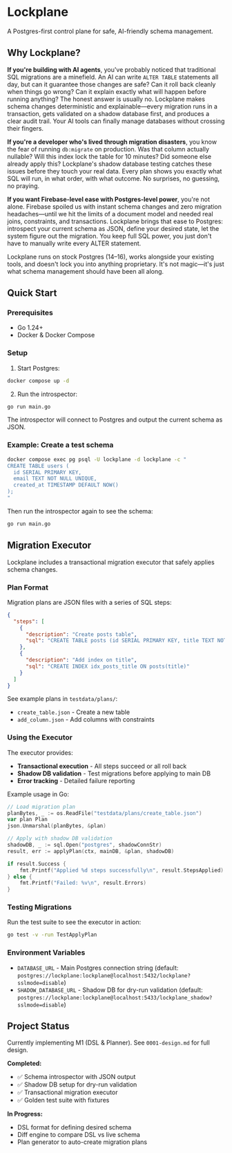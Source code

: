 # Lockplane

A Postgres-first control plane for safe, AI-friendly schema management.

## Why Lockplane?

**If you're building with AI agents**, you've probably noticed that traditional SQL migrations are a minefield. An AI can write `ALTER TABLE` statements all day, but can it guarantee those changes are safe? Can it roll back cleanly when things go wrong? Can it explain exactly what will happen before running anything? The honest answer is usually no. Lockplane makes schema changes deterministic and explainable—every migration runs in a transaction, gets validated on a shadow database first, and produces a clear audit trail. Your AI tools can finally manage databases without crossing their fingers.

**If you're a developer who's lived through migration disasters**, you know the fear of running `db:migrate` on production. Was that column actually nullable? Will this index lock the table for 10 minutes? Did someone else already apply this? Lockplane's shadow database testing catches these issues before they touch your real data. Every plan shows you exactly what SQL will run, in what order, with what outcome. No surprises, no guessing, no praying.

**If you want Firebase-level ease with Postgres-level power**, you're not alone. Firebase spoiled us with instant schema changes and zero migration headaches—until we hit the limits of a document model and needed real joins, constraints, and transactions. Lockplane brings that ease to Postgres: introspect your current schema as JSON, define your desired state, let the system figure out the migration. You keep full SQL power, you just don't have to manually write every ALTER statement.

Lockplane runs on stock Postgres (14–16), works alongside your existing tools, and doesn't lock you into anything proprietary. It's not magic—it's just what schema management should have been all along.

## Quick Start

### Prerequisites
- Go 1.24+
- Docker & Docker Compose

### Setup

1. Start Postgres:
```bash
docker compose up -d
```

2. Run the introspector:
```bash
go run main.go
```

The introspector will connect to Postgres and output the current schema as JSON.

### Example: Create a test schema

```bash
docker compose exec pg psql -U lockplane -d lockplane -c "
CREATE TABLE users (
  id SERIAL PRIMARY KEY,
  email TEXT NOT NULL UNIQUE,
  created_at TIMESTAMP DEFAULT NOW()
);
"
```

Then run the introspector again to see the schema:
```bash
go run main.go
```

## Migration Executor

Lockplane includes a transactional migration executor that safely applies schema changes.

### Plan Format

Migration plans are JSON files with a series of SQL steps:

```json
{
  "steps": [
    {
      "description": "Create posts table",
      "sql": "CREATE TABLE posts (id SERIAL PRIMARY KEY, title TEXT NOT NULL)"
    },
    {
      "description": "Add index on title",
      "sql": "CREATE INDEX idx_posts_title ON posts(title)"
    }
  ]
}
```

See example plans in `testdata/plans/`:
- `create_table.json` - Create a new table
- `add_column.json` - Add columns with constraints

### Using the Executor

The executor provides:
- **Transactional execution** - All steps succeed or all roll back
- **Shadow DB validation** - Test migrations before applying to main DB
- **Error tracking** - Detailed failure reporting

Example usage in Go:

```go
// Load migration plan
planBytes, _ := os.ReadFile("testdata/plans/create_table.json")
var plan Plan
json.Unmarshal(planBytes, &plan)

// Apply with shadow DB validation
shadowDB, _ := sql.Open("postgres", shadowConnStr)
result, err := applyPlan(ctx, mainDB, &plan, shadowDB)

if result.Success {
    fmt.Printf("Applied %d steps successfully\n", result.StepsApplied)
} else {
    fmt.Printf("Failed: %v\n", result.Errors)
}
```

### Testing Migrations

Run the test suite to see the executor in action:

```bash
go test -v -run TestApplyPlan
```

### Environment Variables

- `DATABASE_URL` - Main Postgres connection string (default: `postgres://lockplane:lockplane@localhost:5432/lockplane?sslmode=disable`)
- `SHADOW_DATABASE_URL` - Shadow DB for dry-run validation (default: `postgres://lockplane:lockplane@localhost:5433/lockplane_shadow?sslmode=disable`)

## Project Status

Currently implementing M1 (DSL & Planner). See `0001-design.md` for full design.

**Completed:**
- ✅ Schema introspector with JSON output
- ✅ Shadow DB setup for dry-run validation
- ✅ Transactional migration executor
- ✅ Golden test suite with fixtures

**In Progress:**
- DSL format for defining desired schema
- Diff engine to compare DSL vs live schema
- Plan generator to auto-create migration plans
